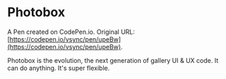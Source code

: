 # Photobox

A Pen created on CodePen.io. Original URL: [https://codepen.io/vsync/pen/upeBw](https://codepen.io/vsync/pen/upeBw).

Photobox is the evolution, the next generation of gallery UI & UX code. It can do anything. It's super flexible.
